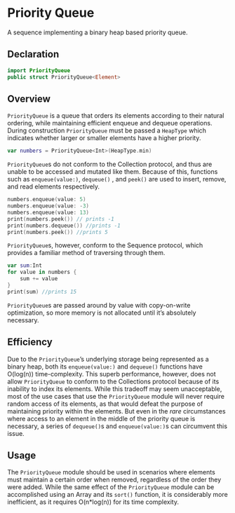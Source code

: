 # Priority Queue
A sequence implementing a binary heap based priority queue.

## Declaration
```swift
import PriorityQueue
public struct PriorityQueue<Element>
```

## Overview
`PriorityQueue` is a queue that orders its elements according to their natural ordering, while maintaining efficient enqueue and dequeue operations. During construction `PriorityQueue` must be passed a `HeapType` which indicates whether larger or smaller elements have a higher priority. 

```swift
var numbers = PriorityQueue<Int>(HeapType.min)
```

`PriorityQueue`s do not conform to the Collection protocol, and thus are unable to be accessed and mutated like them. Because of this, functions such as `enqueue(value:)`, `dequeue()` , and `peek()` are used to insert, remove, and read elements respectively. 

```swift
numbers.enqueue(value: 5)
numbers.enqueue(value: -3)
numbers.enqueue(value: 13)
print(numbers.peek()) // prints -1
print(numbers.dequeue()) //prints -1
print(numbers.peek()) //prints 5
```

`PriorityQueue`s, however, conform to the Sequence protocol, which provides a familiar method of traversing through them.

```swift
var sum:Int
for value in numbers {
	sum += value
}
print(sum) //prints 15
```

`PriorityQueue`s are passed around by value with copy-on-write optimization, so more memory is not allocated until it’s absolutely necessary.

## Efficiency
Due to the `PriorityQueue`’s underlying storage being represented as a binary heap, both its `enqueue(value:)` and `dequeue()` functions have O(log(n)) time-complexity. This superb performance, however, does not allow `PriorityQueue` to conform to the Collections protocol because of its inability to index its elements. While this tradeoff may seem unacceptable, most of the use cases that use the `PriorityQueue` module will never require random access of its elements, as that would defeat the purpose of maintaining priority within the elements.  But even in the *rare* circumstances where access to an element in the middle of the priority queue is necessary, a series of `dequeue()`s and `enqueue(value:)`s can circumvent this issue.  

## Usage
The `PriorityQueue` module should be used in scenarios where elements must maintain a certain order when removed, regardless of the order they were added. While the same effect of the `PriorityQueue` module can be accomplished using an Array and its `sort()` function, it is considerably more inefficient, as it requires O(n*log(n)) for its time complexity. 
